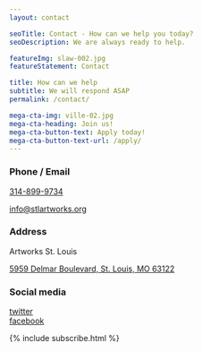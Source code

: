 ```yaml
---
layout: contact

seoTitle: Contact - How can we help you today?
seoDescription: We are always ready to help.

featureImg: slaw-002.jpg
featureStatement: Contact

title: How can we help
subtitle: We will respond ASAP
permalink: /contact/

mega-cta-img: ville-02.jpg
mega-cta-heading: Join us!
mega-cta-button-text: Apply today!
mega-cta-button-text-url: /apply/
---
```


### Phone / Email

[314-899-9734](tel:3148999734)

[info@stlartworks.org](mailto:info@stlartworks.org)

### Address

Artworks St. Louis

[5959 Delmar Boulevard, St. Louis, MO 63122](https://www.google.com/maps/place/5959+Delmar+Blvd,+St+Louis,+MO+63112/@38.655131,-90.292749,17z/data=!3m1!4b1!4m2!3m1!1s0x87df4aacff16250b:0xef4a139e5304dde7)

### Social media

[twitter](https://twitter.com/StlArtWorks)  
[facebook](https://www.facebook.com/stlartworks)

{% include subscribe.html %}
